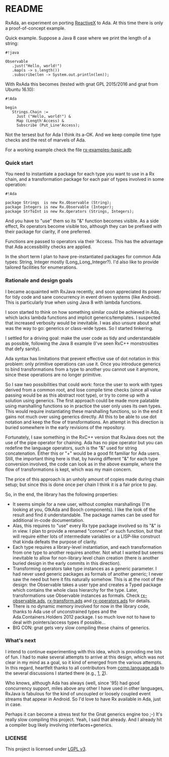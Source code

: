 # README #

RxAda, an experiment on porting [ReactiveX](http://reactivex.io/) to Ada. At this time there is only a proof-of-concept example.

Quick example. Suppose a Java 8 case where we print the length of a string:

```
#!java

Observable
   .just("Hello, world!")
   .map(s -> s.length())
   .subscribe(len -> System.out.println(len));
```

With RxAda this becomes (tested with gnat GPL 2015/2016 and gnat from Ubuntu 16.10):

```
#!Ada

begin
   Strings.Chain :=
     Just ("Hello, world!") &
     Map (Length'Access) &
     Subscribe (Put_Line'Access);
```

Not the tersest but for Ada I think its a-OK. And we keep compile time type checks and the rest of marvels of Ada.

For a working example check the file [rx-examples-basic.adb](https://bitbucket.org/amosteo/rxada/src/9292a420676fdc8b6e2f572f5c89114551ead664/src/rx-examples-basic.adb?at=default)

### Quick start ###

You need to instantiate a package for each type you want to use in a Rx chain, and a transformation package for each pair of types involved in some operation:

```
#!Ada

package Strings  is new Rx.Observable (String);
package Integers is new Rx.Observable (Integer);
package StrToInt is new Rx.Operators (Strings, Integers);
```

And you have to "use" them so its "&" function becomes visible. As a side effect, Rx operators become visible too, although they can be prefixed with their package for clarity, if one preferred.

Functions are passed to operators via their 'Access. This has the advantage that Ada accessibility checks are applied.

In the short term I plan to have pre-instantiated packages for common Ada types: String, Integer mostly (Long_Long_Integer?). I'd also like to provide tailored facilities for enumerations.

### Rationale and design goals ###

I became acquainted with RxJava recently, and soon appreciated its power for tidy code and sane concurrency in event driven systems (like Android). This is particularly true when using Java 8 with lambda functions.

I soon started to think on how something similar could be achieved in Ada, which lacks lambda functions and implicit generics/templates. I suspected that increased verbosity would be inevitable. I was also unsure about what was the way to go: generics or class-wide types. So I started tinkering.

I settled for a driving goal: make the user code as tidy and understandable as possible, following the Java 8 example (I've seen RxC++ monstrosities that defy sanity).

Ada syntax has limitations that prevent effective use of dot notation in this problem: only primitive operations can use it. Once you introduce generics to bind transformations from a type to another you cannot use it anymore, since these operations are no longer primitive.

So I saw two possibilities that could work: force the user to work with types derived from a common root, and lose compile time checks (since all value passing would be as this abstract root type), or try to come up with a solution using generics. The first approach could be made more palatable using marshalling functions so in practice the user only uses its own types. This would require instantiating these marshalling functions, so in the end it gains not much over using generics directly. All this to be able to use dot notation and keep the flow of transformations. An attempt in this direction is buried somewhere in the early revisions of the repository.

Fortunately, I saw something in the RxC++ version that RxJava does not: the use of the pipe operator for chaining. Ada has no pipe operator but you can redefine the language operators, such is the "&" used for string concatenation. Either this or "+" would be a good fit familiar for Ada users. Still, the important thing here is that, by having different "&" for each type conversion involved, the code can look as in the above example, where the flow of transformations is kept, which was my main concern.

The price of this approach is an unholy amount of copies made during chain setup; but since this is done once per chain I think it is a fair price to pay.

So, in the end, the library has the following properties:

* It seems simple for a new user, without complex marshallings (I'm looking at you, GtkAda and Booch components). I like the look of the result and find it understandable. The package names can be used for additional in-code documentation.
* Alas, this requires to "use" every Rx type package involved so its "&" is in view. I plan to provide a renamed "connect" or such function, but that will require either lots of intermediate variables or a LISP-like construct that kinda defeats the purpose of clarity.
* Each type requires a library-level instantiation, and each transformation from one type to another requires another. Not what I wanted but seems inevitable to allow for non-library level chain creation (there is another buried design in the early commits in this direction).
* Transforming operators take type instances as a generic parameter. I had never used generic packages as formals of another generic; I never saw the need but here it fits naturally somehow. This is at the root of the design: the Observable takes a user type and creates a Typed package which contains the whole class hierarchy for the type. Later, transformations use Observable instances as formals. Check [rx-observable.ads](https://bitbucket.org/amosteo/rxada/src/9292a420676fdc8b6e2f572f5c89114551ead664/src/rx-observable.ads?at=default), [rx-transform.ads](https://bitbucket.org/amosteo/rxada/src/9292a420676fdc8b6e2f572f5c89114551ead664/src/rx-transform.ads?at=default) and [rx-operators.ads](https://bitbucket.org/amosteo/rxada/src/9292a420676fdc8b6e2f572f5c89114551ead664/src/rx-operators.ads?at=default) for details.
* There is no dynamic memory involved for now in the library code, thanks to Ada use of unconstrained types and the Ada.Containers.Holders 2012 package. I so much love not to have to deal with pointers/access types if possible...
* BIG CON: gnat gets very slow compiling these chains of generics.

### What's next ###

I intend to continue experimenting with this idea, which is providing me lots of fun. I had to make several attempts to arrive at this design, which was not clear in my mind as a goal, so it kind of emerged from the various attempts. In this regard, heartfelt thanks to all contributors from [comp.language.ada](https://groups.google.com/forum/#!forum/comp.lang.ada) to the several discussions I started there (e.g., [1](https://groups.google.com/forum/#!topic/comp.lang.ada/v0ZXkaG8rek), [2](https://groups.google.com/forum/#!searchin/comp.lang.ada/rxada/comp.lang.ada/QvjReeJKfXQ/w9y6NE4PCgAJ)).

Who knows, although Ada has always (well, since '95) had good concurrency support, miles above any other I have used in other languages, RxJava is fabulous for the kind of uncoupled or loosely coupled event streams that appear in Android. So I'd love to have Rx available in Ada, just in case.

Perhaps it can become a stress test for the Gnat generics engine too ;-) It's really slow compiling this project. Yeah, I said that already. And I already hit a compiler bug likely involving interfaces+generics.

### LICENSE ###

This project is licensed under [LGPL v3](http://choosealicense.com/licenses/lgpl-3.0/).